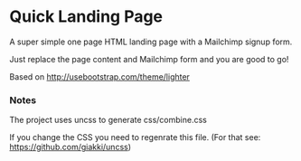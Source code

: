 # Quick Landing Page

A super simple one page HTML landing page with a Mailchimp signup form.

Just replace the page content and Mailchimp form and you are good to go!

Based on http://usebootstrap.com/theme/lighter


### Notes

The project uses uncss to generate css/combine.css

If you change the CSS you need to regenrate this file.  (For that see: https://github.com/giakki/uncss)
